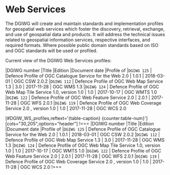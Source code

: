 # Web Services
The DGIWG will create and maintain standards and implementation profiles for geospatial web services which foster the discovery, retrieval, exchange, and use of geospatial data and products. It will address the technical issues related to geospatial information services, respective interfaces, and required formats. Where possible public domain standards based on ISO and OGC standards will be used or profiled.


Current view of the DGIWG Web Services profiles:

|DGIWG number |Title |Edition |Document date |Profile of
|`DGIWG 125` | Defence Profile of OGC Catalogue Service for the Web 2.0 | 1.0.1 | 2018-03-01 | OGC CSW 2.0.2
|`DGIWG 112` | Defence Profile of OGC Web Map Service 1.3 | 3.0 | 2017-11-28 | OGC WMS 1.3
|`DGIWG 124` | Defence Profile of OGC Web Map Tile Service 1.0, version 1.0 | 1.0 | 2017-10-17 | OGC WMTS 1.0
|`DGIWG 122` |  Defence Profile of OGC Web Feature Service 2.0 | 2.0.1 | 2017-11-28 | OGC WFS 2.0.1
|`DGIWG 119` |  Defence Profile of OGC Web Coverage Service 2.0 , version 1.0 | 1.0 | 2017-11-28 | OGC WCS 2.0


[#DGIW_WS_profiles,reftext='{table-caption} {counter:table-num}']
[cols="30,205",options="header"]
!===
|DGIWG number |Title |Edition |Document date |Profile of
|`DGIWG 125` | Defence Profile of OGC Catalogue Service for the Web 2.0 | 1.0.1 | 2018-03-01 | OGC CSW 2.0.2
|`DGIWG 112` | Defence Profile of OGC Web Map Service 1.3 | 3.0 | 2017-11-28 | OGC WMS 1.3
|`DGIWG 124` | Defence Profile of OGC Web Map Tile Service 1.0, version 1.0 | 1.0 | 2017-10-17 | OGC WMTS 1.0
|`DGIWG 122` |  Defence Profile of OGC Web Feature Service 2.0 | 2.0.1 | 2017-11-28 | OGC WFS 2.0.1
|`DGIWG 119` |  Defence Profile of OGC Web Coverage Service 2.0 , version 1.0 | 1.0 | 2017-11-28 | OGC WCS 2.0
!===
